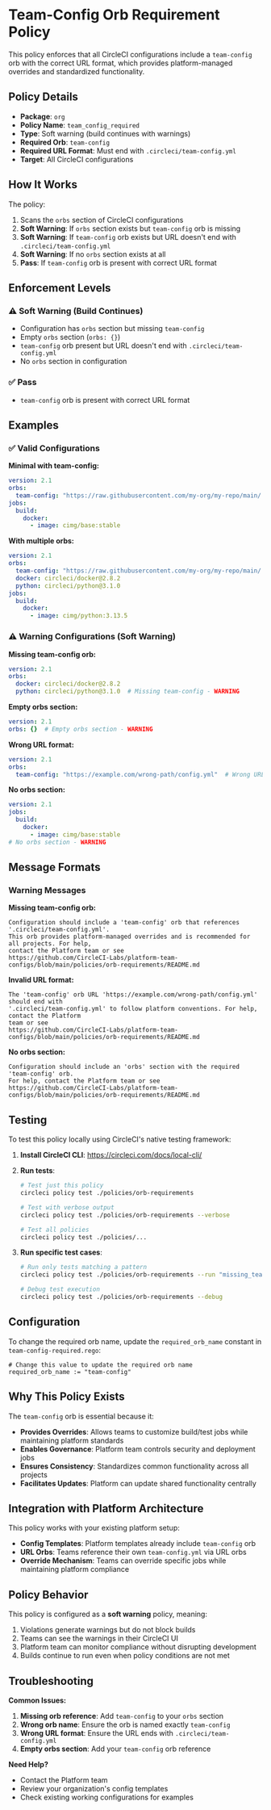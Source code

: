 # Team-Config Orb Requirement Policy

This policy enforces that all CircleCI configurations include a `team-config` orb with the correct URL format, which provides platform-managed overrides and standardized functionality.

## Policy Details

- **Package**: `org`
- **Policy Name**: `team_config_required`
- **Type**: Soft warning (build continues with warnings)
- **Required Orb**: `team-config`
- **Required URL Format**: Must end with `.circleci/team-config.yml`
- **Target**: All CircleCI configurations

## How It Works

The policy:
1. Scans the `orbs` section of CircleCI configurations
2. **Soft Warning**: If `orbs` section exists but `team-config` orb is missing
3. **Soft Warning**: If `team-config` orb exists but URL doesn't end with `.circleci/team-config.yml`
4. **Soft Warning**: If no `orbs` section exists at all
5. **Pass**: If `team-config` orb is present with correct URL format

## Enforcement Levels

### ⚠️ **Soft Warning (Build Continues)**
- Configuration has `orbs` section but missing `team-config`
- Empty `orbs` section (`orbs: {}`)
- `team-config` orb present but URL doesn't end with `.circleci/team-config.yml`
- No `orbs` section in configuration

### ✅ **Pass**
- `team-config` orb is present with correct URL format

## Examples

### ✅ Valid Configurations

**Minimal with team-config:**
```yaml
version: 2.1
orbs:
  team-config: "https://raw.githubusercontent.com/my-org/my-repo/main/.circleci/team-config.yml"
jobs:
  build:
    docker:
      - image: cimg/base:stable
```

**With multiple orbs:**
```yaml
version: 2.1
orbs:
  team-config: "https://raw.githubusercontent.com/my-org/my-repo/main/.circleci/team-config.yml"
  docker: circleci/docker@2.8.2
  python: circleci/python@3.1.0
jobs:
  build:
    docker:
      - image: cimg/python:3.13.5
```

### ⚠️ Warning Configurations (Soft Warning)

**Missing team-config orb:**
```yaml
version: 2.1
orbs:
  docker: circleci/docker@2.8.2
  python: circleci/python@3.1.0  # Missing team-config - WARNING
```

**Empty orbs section:**
```yaml
version: 2.1
orbs: {}  # Empty orbs section - WARNING
```

**Wrong URL format:**
```yaml
version: 2.1
orbs:
  team-config: "https://example.com/wrong-path/config.yml"  # Wrong URL format - WARNING
```

**No orbs section:**
```yaml
version: 2.1
jobs:
  build:
    docker:
      - image: cimg/base:stable
# No orbs section - WARNING
```

## Message Formats

### Warning Messages

**Missing team-config orb:**
```
Configuration should include a 'team-config' orb that references '.circleci/team-config.yml'. 
This orb provides platform-managed overrides and is recommended for all projects. For help, 
contact the Platform team or see 
https://github.com/CircleCI-Labs/platform-team-configs/blob/main/policies/orb-requirements/README.md
```

**Invalid URL format:**
```
The 'team-config' orb URL 'https://example.com/wrong-path/config.yml' should end with 
'.circleci/team-config.yml' to follow platform conventions. For help, contact the Platform 
team or see 
https://github.com/CircleCI-Labs/platform-team-configs/blob/main/policies/orb-requirements/README.md
```

**No orbs section:**
```
Configuration should include an 'orbs' section with the required 'team-config' orb. 
For help, contact the Platform team or see 
https://github.com/CircleCI-Labs/platform-team-configs/blob/main/policies/orb-requirements/README.md
```

## Testing

To test this policy locally using CircleCI's native testing framework:

1. **Install CircleCI CLI**: https://circleci.com/docs/local-cli/
2. **Run tests**:
   ```bash
   # Test just this policy
   circleci policy test ./policies/orb-requirements
   
   # Test with verbose output
   circleci policy test ./policies/orb-requirements --verbose
   
   # Test all policies
   circleci policy test ./policies/...
   ```

3. **Run specific test cases**:
   ```bash
   # Run only tests matching a pattern
   circleci policy test ./policies/orb-requirements --run "missing_team_config_orb"
   
   # Debug test execution
   circleci policy test ./policies/orb-requirements --debug
   ```

## Configuration

To change the required orb name, update the `required_orb_name` constant in `team-config-required.rego`:

```rego
# Change this value to update the required orb name
required_orb_name := "team-config"
```

## Why This Policy Exists

The `team-config` orb is essential because it:

- **Provides Overrides**: Allows teams to customize build/test jobs while maintaining platform standards
- **Enables Governance**: Platform team controls security and deployment jobs
- **Ensures Consistency**: Standardizes common functionality across all projects
- **Facilitates Updates**: Platform can update shared functionality centrally

## Integration with Platform Architecture

This policy works with your existing platform setup:

- **Config Templates**: Platform templates already include `team-config` orb
- **URL Orbs**: Teams reference their own `team-config.yml` via URL orbs
- **Override Mechanism**: Teams can override specific jobs while maintaining platform compliance

## Policy Behavior

This policy is configured as a **soft warning** policy, meaning:

1. Violations generate warnings but do not block builds
2. Teams can see the warnings in their CircleCI UI
3. Platform team can monitor compliance without disrupting development
4. Builds continue to run even when policy conditions are not met

## Troubleshooting

**Common Issues:**

1. **Missing orb reference**: Add `team-config` to your `orbs` section
2. **Wrong orb name**: Ensure the orb is named exactly `team-config`
3. **Wrong URL format**: Ensure the URL ends with `.circleci/team-config.yml`
4. **Empty orbs section**: Add your `team-config` orb reference

**Need Help?**
- Contact the Platform team
- Review your organization's config templates
- Check existing working configurations for examples 